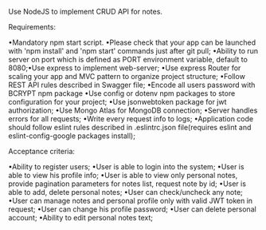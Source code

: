 Use NodeJS to implement CRUD API for notes. 

Requirements: 

•Mandatory npm start script.
•Please check that your app can be launched with 'npm install' and 'npm start' commands just after git pull;
•Ability to run server on port which is defined as PORT environment variable, default to 8080;•Use express to implement web-server; 
•Use express Router for scaling your app and MVC pattern to organize project structure;
•Follow REST API rules described in Swagger file;
•Encode all users password with BCRYPT npm package
•Use config or dotenv npm packages to store configuration for your project;
•Use jsonwebtoken package for jwt authorization;
•Use Mongo Atlas for MongoDB connection;
•Server handles errors for all requests;
•Write every request info to logs;
•Application code should follow eslint rules described in .eslintrc.json file(requires eslint and eslint-config-google packages install);

Acceptance criteria: 

•Ability to register users; 
•User is able to login into the system;
•User is able to view his profile info;
•User is able to view only personal notes, provide pagination parameters for notes list, request note by id; 
•User is able to add, delete personal notes; •User can check/uncheck any note; 
•User can manage notes and personal profile only with valid JWT token in request; 
•User can change his profile password; 
•User can delete personal account; 
•Ability to edit personal notes text;